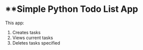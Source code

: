 # **Simple Python Todo List App

This app:
1. Creates tasks
2. Views current tasks
3. Deletes tasks specified